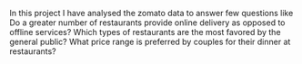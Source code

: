 In this project I have analysed the zomato data 
to answer few questions like 
Do a greater number of restaurants provide online delivery as opposed to offline services?
Which types of restaurants are the most favored by the general public?
What price range is preferred by couples for their dinner at restaurants?
